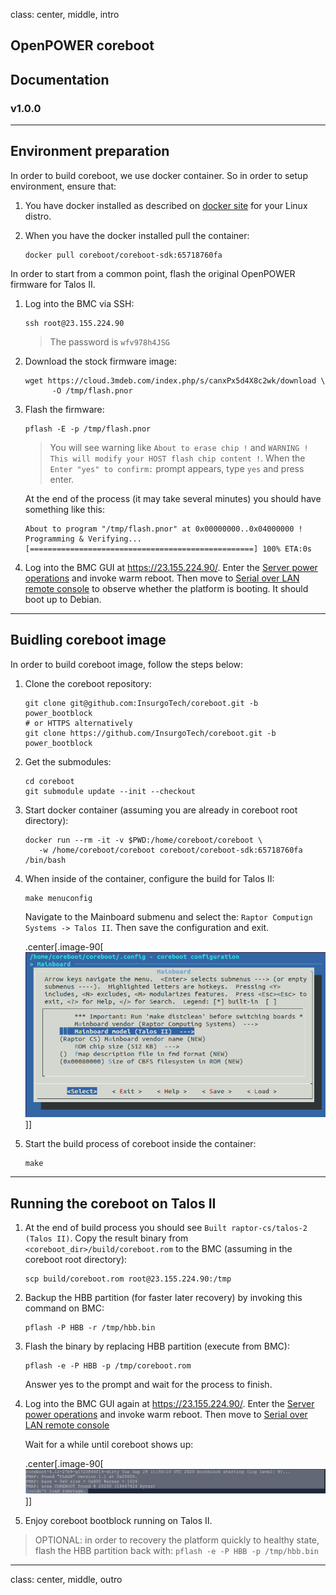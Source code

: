 class: center, middle, intro

## OpenPOWER coreboot

## Documentation

### v1.0.0

---

## Environment preparation

In order to build coreboot, we use docker container. So in order to setup
environment, ensure that:

1. You have docker installed as described on [docker site](https://docs.docker.com/engine/install/)
   for your Linux distro.
2. When you have the docker installed pull the container:

   ```
   docker pull coreboot/coreboot-sdk:65718760fa
   ```

In order to start from a common point, flash the original OpenPOWER firmware
for Talos II.

1. Log into the BMC via SSH:

   ```
   ssh root@23.155.224.90
   ```

   > The password is `wfv978h4JSG`

2. Download the stock firmware image:

   ```
   wget https://cloud.3mdeb.com/index.php/s/canxPx5d4X8c2wk/download \
         -O /tmp/flash.pnor
   ```

3. Flash the firmware:

   ```
   pflash -E -p /tmp/flash.pnor
   ```

   > You will see warning like `About to erase chip !` and
   > `WARNING ! This will modify your HOST flash chip content !`. When the
   > `Enter "yes" to confirm:` prompt appears, type `yes` and press enter.

   At the end of the process (it may take several minutes) you should have
   something like this:

   ```
   About to program "/tmp/flash.pnor" at 0x00000000..0x04000000 !
   Programming & Verifying...
   [==================================================] 100% ETA:0s 
   ```

4. Log into the BMC GUI at https://23.155.224.90/. Enter the
   [Server power operations](https://23.155.224.90/#/server-control/power-operations)
   and invoke warm reboot. Then move to [Serial over LAN remote console](https://23.155.224.90/#/server-control/remote-console)
   to observe whether the platform is booting. It should boot up to Debian.

---

## Buidling coreboot image

In order to build coreboot image, follow the steps below:

1. Clone the coreboot repository:

   ```
   git clone git@github.com:InsurgoTech/coreboot.git -b power_bootblock
   # or HTTPS alternatively
   git clone https://github.com/InsurgoTech/coreboot.git -b power_bootblock
   ```

2. Get the submodules:

   ```
   cd coreboot
   git submodule update --init --checkout
   ```

3. Start docker container (assuming you are already in coreboot root
   directory):

   ```
   docker run --rm -it -v $PWD:/home/coreboot/coreboot \
      -w /home/coreboot/coreboot coreboot/coreboot-sdk:65718760fa /bin/bash
   ```

4. When inside of the container, configure the build for Talos II:

   ```
   make menuconfig
   ```

   Navigate to the Mainboard submenu and select the:
   `Raptor Computign Systems -> Talos II`. Then save the configuration and
   exit.

   .center[.image-90[![](images/cb_menuconfig.png)]]

5. Start the build process of coreboot inside the container:

   ```
   make
   ```

---

## Running the coreboot on Talos II

1. At the end of build process you should see `Built raptor-cs/talos-2 (Talos II)`.
   Copy the result binary from `<coreboot_dir>/build/coreboot.rom` to the BMC
   (assuming in the coreboot root directory):

   ```
   scp build/coreboot.rom root@23.155.224.90:/tmp
   ```

2. Backup the HBB partition (for faster later recovery) by invoking this
   command on BMC:

   ```
   pflash -P HBB -r /tmp/hbb.bin
   ```

3. Flash the binary by replacing HBB partition (execute from BMC):

   ```
   pflash -e -P HBB -p /tmp/coreboot.rom
   ```

   Answer yes to the prompt and wait for the process to finish.

4. Log into the BMC GUI again at https://23.155.224.90/. Enter the
   [Server power operations](https://23.155.224.90/#/server-control/power-operations)
   and invoke warm reboot. Then move to [Serial over LAN remote console](https://23.155.224.90/#/server-control/remote-console)

   Wait for a while until coreboot shows up:

   .center[.image-90[![](images/cb_bootblock.png)]]

5. Enjoy coreboot bootblock running on Talos II.

> OPTIONAL: in order to recovery the platform quickly to healthy state, flash
> the HBB partition back with:
> `pflash -e -P HBB -p /tmp/hbb.bin`

---
class: center, middle, outro
